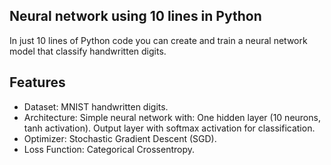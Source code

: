 ## Neural network using 10 lines in Python 

In just 10 lines of Python code you can create and train a neural network model that classify handwritten digits.

## Features

   - Dataset: MNIST handwritten digits.
   - Architecture: Simple neural network with:
        One hidden layer (10 neurons, tanh activation).
        Output layer with softmax activation for classification.
   - Optimizer: Stochastic Gradient Descent (SGD).
   - Loss Function: Categorical Crossentropy.
